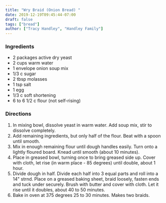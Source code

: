 ```yaml
---
title: "Wry Braid (Onion Bread) "
date: 2019-12-19T09:45:44-07:00
draft: false
tags: ["bread"]
author: ["Tracy Handley", "Handley Family"]
---
```


### Ingredients
- 2 packages active dry yeast
- 2 cups warm water
- 1 envelope onion soup mix
- 1/3 c sugar
- 2 tbsp molasses
- 1 tsp salt
- 1 egg
- 1/3 c soft shortening
- 6 to 6 1/2 c flour (not self-rising)

### Directions
1. In mixing bowl, dissolve yeast in warm water. Add soup mix, stir to dissolve completely.
1. Add remaining ingredients, but only half of the flour. Beat with a spoon until smooth.
1. Mix in enough remaining flour until dough handles easily. Turn onto a lightly floured board. Knead until smooth (about 10 minutes).
1. Place in greased bowl, turning once to bring greased side up. Cover with cloth, let rise (in warm place - 85 degrees) until double, about 1 hour.
1. Divide dough in half. Divide each half into 3 equal parts and roll into a 14" strnd. Place on a greased baking sheet, braid loosely, fasten ends and tuck under securely. Brush with butter and cover with cloth. Let it rise until it doubles, about 40 to 50 minutes.
1. Bake in oven at 375 degrees 25 to 30 minutes. Makes two braids.
